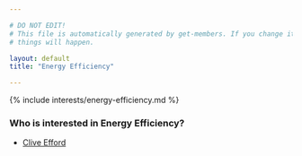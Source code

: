 ```yaml
---

# DO NOT EDIT!
# This file is automatically generated by get-members. If you change it, bad
# things will happen.

layout: default
title: "Energy Efficiency"

---
```


{% include interests/energy-efficiency.md %}

### Who is interested in Energy Efficiency?


* [Clive Efford](/members/clive-efford.html)
